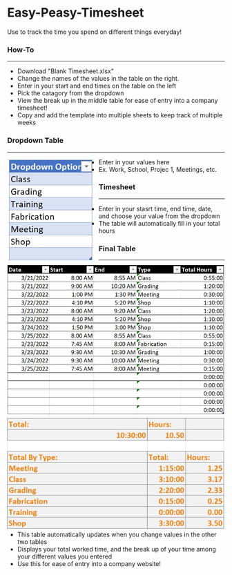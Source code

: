 # Easy-Peasy-Timesheet
Use to track the time you spend on different things everyday!


### How-To
--------------------
- Download "Blank Timesheet.xlsx"
- Change the names of the values in the table on the right. 
- Enter in your start and end times on the table on the left
- Pick the catagory from the dropdown
- View the break up in the middle table for ease of entry into a company timesheet!
- Copy and add the template into multiple sheets to keep track of multiple weeks 

### Dropdown Table
-------------------------------
<img src="readme images/table3.jpg"
     alt="Table Icon"
     style="float: left; margin-right: 10px;" />

- Enter in your values here 
- Ex. Work, School, Projec 1, Meetings, etc.


### Timesheet
----------------
<img src="readme images/table1.jpg"
     alt="Table Icon"
     style="float: left; margin-right: 10px;" />
     
- Enter in your stasrt time, end time, date, and choose your value from the dropdown
- The table will automatically fill in your total hours

### Final Table
----------------------

<img src="readme images/table2.jpg"
     alt="Table Icon"
     style="float: left; margin-right: 10px;" />
     
- This table automatically updates when you change values in the other two tables
- Displays your total worked time, and the break up of your time among your different values you entered 
- Use this for ease of entry into a company website! 

